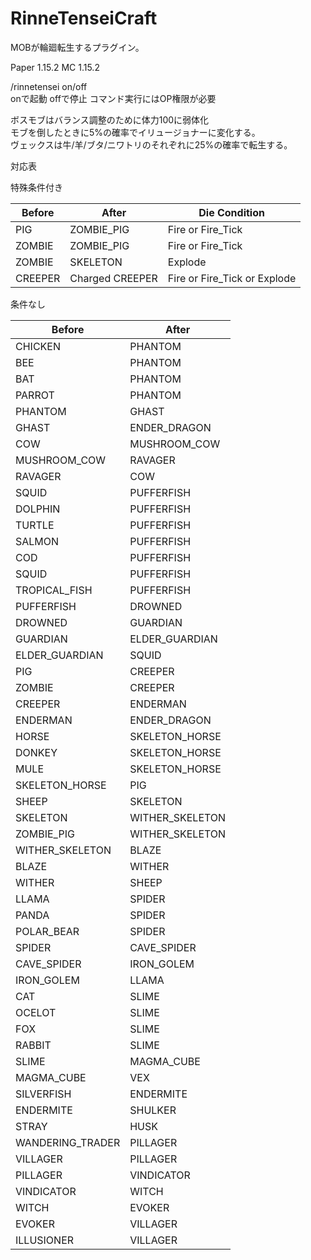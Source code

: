 # RinneTenseiCraft
MOBが輪廻転生するプラグイン。

Paper 1.15.2
MC 1.15.2

/rinnetensei on/off\
onで起動 offで停止
コマンド実行にはOP権限が必要

ボスモブはバランス調整のために体力100に弱体化\
モブを倒したときに5%の確率でイリュージョナーに変化する。\
ヴェックスは牛/羊/ブタ/ニワトリのそれぞれに25%の確率で転生する。

対応表

特殊条件付き

|Before|After|Die Condition|
|---|---|---|
|PIG|ZOMBIE_PIG|Fire or Fire_Tick|
|ZOMBIE|ZOMBIE_PIG|Fire or Fire_Tick|
|ZOMBIE|SKELETON|Explode|
|CREEPER|Charged CREEPER|Fire or Fire_Tick or Explode|

条件なし

|Before|After|
|---|---|
|CHICKEN|PHANTOM|
|BEE|PHANTOM|
|BAT|PHANTOM|
|PARROT|PHANTOM|
|PHANTOM|GHAST|
|GHAST|ENDER_DRAGON|
|COW|MUSHROOM_COW|
|MUSHROOM_COW|RAVAGER|
|RAVAGER|COW|
|SQUID|PUFFERFISH|
|DOLPHIN|PUFFERFISH|
|TURTLE|PUFFERFISH|
|SALMON|PUFFERFISH|
|COD|PUFFERFISH|
|SQUID|PUFFERFISH|
|TROPICAL_FISH|PUFFERFISH|
|PUFFERFISH|DROWNED|
|DROWNED|GUARDIAN|
|GUARDIAN|ELDER_GUARDIAN|
|ELDER_GUARDIAN|SQUID|
|PIG|CREEPER|
|ZOMBIE|CREEPER|
|CREEPER|ENDERMAN|
|ENDERMAN|ENDER_DRAGON|
|HORSE|SKELETON_HORSE|
|DONKEY|SKELETON_HORSE|
|MULE|SKELETON_HORSE|
|SKELETON_HORSE|PIG|
|SHEEP|SKELETON|
|SKELETON|WITHER_SKELETON|
|ZOMBIE_PIG|WITHER_SKELETON|
|WITHER_SKELETON|BLAZE|
|BLAZE|WITHER|
|WITHER|SHEEP|
|LLAMA|SPIDER|
|PANDA|SPIDER|
|POLAR_BEAR|SPIDER|
|SPIDER|CAVE_SPIDER|
|CAVE_SPIDER|IRON_GOLEM|
|IRON_GOLEM|LLAMA|
|CAT|SLIME|
|OCELOT|SLIME|
|FOX|SLIME|
|RABBIT|SLIME|
|SLIME|MAGMA_CUBE|
|MAGMA_CUBE|VEX|
|SILVERFISH|ENDERMITE|
|ENDERMITE|SHULKER|
|STRAY|HUSK|
|WANDERING_TRADER|PILLAGER|
|VILLAGER|PILLAGER|
|PILLAGER|VINDICATOR|
|VINDICATOR|WITCH|
|WITCH|EVOKER|
|EVOKER|VILLAGER|
|ILLUSIONER|VILLAGER|
